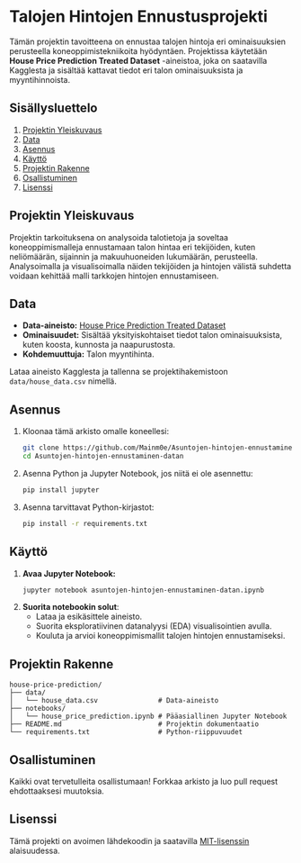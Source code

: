 # Talojen Hintojen Ennustusprojekti

Tämän projektin tavoitteena on ennustaa talojen hintoja eri ominaisuuksien perusteella koneoppimistekniikoita hyödyntäen. Projektissa käytetään **House Price Prediction Treated Dataset** -aineistoa, joka on saatavilla Kagglesta ja sisältää kattavat tiedot eri talon ominaisuuksista ja myyntihinnoista.

## Sisällysluettelo

1. [Projektin Yleiskuvaus](#projektin-yleiskuvaus)
2. [Data](#data)
3. [Asennus](#asennus)
4. [Käyttö](#käyttö)
5. [Projektin Rakenne](#projektin-rakenne)
6. [Osallistuminen](#osallistuminen)
7. [Lisenssi](#lisenssi)

## Projektin Yleiskuvaus

Projektin tarkoituksena on analysoida talotietoja ja soveltaa koneoppimismalleja ennustamaan talon hintaa eri tekijöiden, kuten neliömäärän, sijainnin ja makuuhuoneiden lukumäärän, perusteella. Analysoimalla ja visualisoimalla näiden tekijöiden ja hintojen välistä suhdetta voidaan kehittää malli tarkkojen hintojen ennustamiseen.

## Data

- **Data-aineisto:** [House Price Prediction Treated Dataset](https://www.kaggle.com/datasets/aravinii/house-price-prediction-treated-dataset/data)
- **Ominaisuudet:** Sisältää yksityiskohtaiset tiedot talon ominaisuuksista, kuten koosta, kunnosta ja naapurustosta.
- **Kohdemuuttuja:** Talon myyntihinta.

Lataa aineisto Kagglesta ja tallenna se projektihakemistoon `data/house_data.csv` nimellä.

## Asennus

1. Kloonaa tämä arkisto omalle koneellesi:
    ```bash
    git clone https://github.com/Mainm0e/Asuntojen-hintojen-ennustaminen-datan.git
    cd Asuntojen-hintojen-ennustaminen-datan
    ```
2. Asenna Python ja Jupyter Notebook, jos niitä ei ole asennettu:
    ```bash
    pip install jupyter
    ```
3. Asenna tarvittavat Python-kirjastot:
    ```bash
    pip install -r requirements.txt
    ```

## Käyttö

1. **Avaa Jupyter Notebook:**
   ```bash
   jupyter notebook asuntojen-hintojen-ennustaminen-datan.ipynb
   ```
2. **Suorita notebookin solut**:
   - Lataa ja esikäsittele aineisto.
   - Suorita eksploratiivinen datanalyysi (EDA) visualisointien avulla.
   - Kouluta ja arvioi koneoppimismallit talojen hintojen ennustamiseksi.

## Projektin Rakenne

```plaintext
house-price-prediction/
├── data/
│   └── house_data.csv               # Data-aineisto
├── notebooks/
│   └── house_price_prediction.ipynb # Pääasiallinen Jupyter Notebook
├── README.md                        # Projektin dokumentaatio
└── requirements.txt                 # Python-riippuvuudet
```

## Osallistuminen

Kaikki ovat tervetulleita osallistumaan! Forkkaa arkisto ja luo pull request ehdottaaksesi muutoksia.

## Lisenssi

Tämä projekti on avoimen lähdekoodin ja saatavilla [MIT-lisenssin](LICENSE) alaisuudessa.
